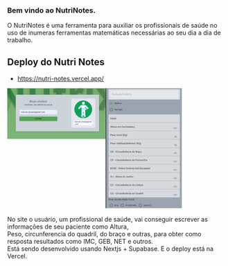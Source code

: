 ### Bem vindo ao NutriNotes.

O NutriNotes é uma ferramenta para auxiliar os profissionais de saúde no uso de 
inumeras ferramentas matemáticas necessárias ao seu dia a dia de trabalho.

## Deploy do Nutri Notes
- https://nutri-notes.vercel.app/

<img src="/public/Screenshot_6.png" align="top" width="45%"><img src="/public/Screenshot_12.png" width="35%">

No site o usuário, um profissional de saúde, vai conseguir escrever as informações de seu paciente como Altura,   
Peso, circunferencia do quadril, do braço e outras, para obter como resposta resultados como IMC, GEB, NET e outros.  
Está sendo desenvolvido usando Nextjs + Supabase. E o deploy está na Vercel.  
